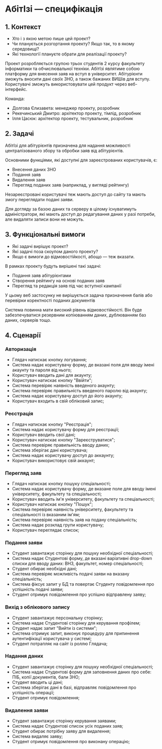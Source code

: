 # АбітІзі — специфікація

## 1. Контекст

- Хто і з якою метою пише цей проект?
- Чи планується розгортання проекту? Якщо так, то в якому середовищі?
- Які технології плануєте обрати для реалізації проекту?

Проект розробляється групою трьох студентів 2 курсу факультету інформатики
та обчислювальної техніки.
АбітІзі являтиме собою платформу для внесення заяв на вступ
в університет. Абітурієнти зможуть вносити дані своїх ЗНО, а також бажаних
ВИШів для вступу. Користувачі зможуть використовувати цей продукт через
веб-інтерфейс.

Команда:

* Долгова Єлизавета: менеджер проекту, розробник
* Рекечинський Дмитро: архітектор проекту, тімлід, розробник
* Ілля Цасюк: архітектор проекту, тестувальник, розробник

## 2. Задачі

АбітІзі для абітурієнтів призначена для надання можливості
централізованого збору та обробки заяв від абітурієнтів.

Основними функціями, які доступні для зареєстрованих користувачів, є:

* Внесення даних ЗНО
* Подання заяв
* Видалення заяв
* Перегляд поданих заяв (наприклад, у вигляді рейтингу)

Незареєстровані користувачі теж мають доступ до сайту та мають змогу
переглядати подані заяви.

Для догляду за базою даних та серверу в цілому існуватимуть адміністратори,
які мають доступ до редагування даних у разі потреби, але видаляти записи
вони не можуть.

## 3. Функціональні вимоги

- Які задачі вирішує проект?
- Які задачі поза скоупом даного проекту?
- Якщо є вимоги до відмовостійкості, абощо — теж вказати.

В рамках проекту будуть вирішені такі задачі:

- Подання заяв абітурієнтами
- Створення рейтингу на основі поданих заяв
- Перегляд та редакція заяв під час вступної кампанії

У цьому веб застосунку не вирішується задача призначення балів
або перевірки коректності поданих документів

Система повинна мати високий рівень відмовостійкості. Він буде
забезпечуватися резервним копіюванням даних, дублюванням баз даних, 
серверів тощо.

## 4. Сценарії

### Авторизація
- Глядач натискає кнопку логування;
- Система надає користувачу форму, де вказані поля для вводу імені акаунту та пароля від нього;
- Користувач вводить дані для акаунту;
- Користувач натискає кнопку "Ввійти";
- Система перевіряє наявність введеного акаунту;
- Система перевіряє правильність введеного паролю від акаунту;
- Система надає користувачу доступ до його акаунту;
- Користувач входить в свій обліковий запис;

### Реєстрація
- Глядач натискає кнопку "Реєстрація";
- Система надає користувачу форму для реєстрації;
- Користувач вводить свої дані;   
- Користувач натискає кнопку "Зареєструватися";
- Система перевіряє правильність вводу даних;
- Система зберігає дані користувача;
- Система надає користувачу доступ до аккаунту;
- Користувач використовує свій аккаунт;

### Перегляд заяв
- Глядач натискає кнопку пошуку спеціальності;
- Система надає користувачу форму, де вказане поле для вводу імені університету, факультету та спеціальності;
- Користувач вводить ім'я університету, факультету та спеціальності;   
- Користувач натискає кнопку "Пошук";
- Система перевіряє наявність університету, факультету та спеціальності із вказаним ім'ям;
- Система перевіряє наявність заяв на подану спеціальність;
- Система надає розклад групи користувачу;
- Користувач переглядає список;

### Подання заяви
- Студент завантажує сторінку для пошуку необхідної спеціальності;
- Система надає Студентові форму, де вказані варіативні drop-down списки для вводу даних: ВНЗ, факультет, номер спеціальності;
- Студент обирає необхідні дані;
- Система перевіряє можливість подачі заяви на вказану спеціальність;
- Система фіксує запит у БД та повертає Студенту повідомлення про успішність подачі заяви;
- Студент отримує повідомлення про успішно відправлену заяву;

### Вихід з облікового запису
- Студент завантажує персональну сторінку;
- Система надає Студентові сторінку для керування профілем;
- Студент надає запит "Вийти із системи";
- Система отримує запит, виконує процедуру для припинення аутентифікації користувача у системі;
- Студент потрапляє на сайт із роллю Глядача;

### Надання даних
- Студент завантажує сторінку для пошуку необхідної спеціальності;
- Система надає Студентові форму для заповнення даних про себе: ПІБ, копії документів, бали ЗНО;
- Студент вводить ці дані;
- Система зберігає дані в базі, відправляє повідомлення про успішність операції;
- Студент отримує повідомлення;

### Видалення заяви
- Студент завантажує сторінку керування заявами;
- Система надає Студентові список усіх поданих заяв;
- Студент обирає потрібну заяву для видалення;
- Система видаляє заяву;
- Студент отримує повідомлення про виконану операцію;
